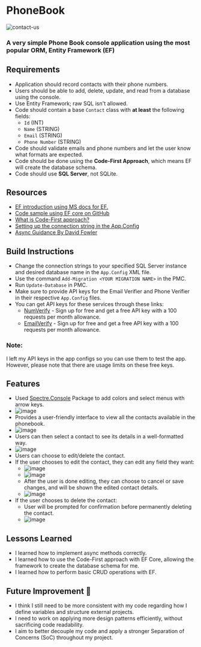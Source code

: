 # PhoneBook
![contact-us](https://github.com/user-attachments/assets/adc5ea58-09c7-4eb5-a74c-077842bd57a5)

### A very simple Phone Book console application using the most popular ORM, Entity Framework (EF)

## Requirements
- Application should record contacts with their phone numbers.
- Users should be able to add, delete, update, and read from a database using the console.
- Use Entity Framework; raw SQL isn't allowed.
- Code should contain a base `Contact` class with **at least** the following fields:
   - `Id` (INT)
   - `Name` (STRING)
   - `Email` (STRING)
   - `Phone Number` (STRING)
- Code should validate emails and phone numbers and let the user know what formats are expected.
- Code should be done using the **Code-First Approach**, which means EF will create the database schema.
- Code should use **SQL Server**, not SQLite.

## Resources
- [EF introduction using MS docs for EF.](https://learn.microsoft.com/en-us/ef/core/get-started/overview/first-app?tabs=netcore-cli)
- [Code sample using EF core on GitHub](https://github.com/entityframeworktutorial/EF6-Code-First-Demo)
- [What is Code-First approach?](https://www.entityframeworktutorial.net/code-first/what-is-code-first.aspx)
- [Setting up the connection string in the App.Config](https://learn.microsoft.com/en-us/ef/core/miscellaneous/connection-strings?tabs=vs)
- [Async Guidance By David Fowler](https://github.com/davidfowl/AspNetCoreDiagnosticScenarios/blob/master/AsyncGuidance.md)

## Build Instructions
- Change the connection strings to your specified SQL Server instance and desired database name in the `App.Config` XML file.
- Use the command `Add-Migration <YOUR MIGRATION NAME>` in the PMC.
- Run `Update-Database` in PMC.
- Make sure to provide API keys for the Email Verifier and Phone Verifier in their respective `App.Config` files.
- You can get API keys for these services through these links:
   - [NumVerify](https://numverify.com/) - Sign up for free and get a free API key with a 100 requests per month allowance.
   - [EmailVerify](https://mailboxlayer.com/) - Sign up for free and get a free API key with a 100 requests per month allowance.

### Note: 
I left my API keys in the app configs so you can use them to test the app. However, please note that there are usage limits on these free keys.

## Features
- Used [Spectre.Console](https://spectreconsole.net/) Package to add colors and select menus with arrow keys.
- ![image](https://github.com/user-attachments/assets/2f976e3e-fd61-4463-97a6-a3b809752142)
- Provides a user-friendly interface to view all the contacts available in the phonebook.
- ![image](https://github.com/user-attachments/assets/215af96d-5061-47ea-9d5c-ed9f7dda6e9e)
- Users can then select a contact to see its details in a well-formatted way.
- ![image](https://github.com/user-attachments/assets/65c12480-166d-405e-b3f3-3d142da2acc3)
- Users can choose to edit/delete the contact.
- If the user chooses to edit the contact, they can edit any field they want:
  - ![image](https://github.com/user-attachments/assets/304353dd-c8ab-4562-8695-f44d004a1c03)
  - ![image](https://github.com/user-attachments/assets/8d7a9205-ba40-4f5c-947c-ffab9b4d69dd)
  - After the user is done editing, they can choose to cancel or save changes, and will be shown the edited contact details.
  - ![image](https://github.com/user-attachments/assets/c45f0e7f-2fdf-4e13-be81-2096bbe15ce5)
- If the user chooses to delete the contact:
   - User will be prompted for confirmation before permanently deleting the contact.
   - ![image](https://github.com/user-attachments/assets/b53dc505-62c1-4264-a41c-71609f2ca35f)

## Lessons Learned
- I learned how to implement async methods correctly.
- I learned how to use the Code-First approach with EF Core, allowing the framework to create the database schema for me.
- I learned how to perform basic CRUD operations with EF.

## Future Improvement 🚀
- I think I still need to be more consistent with my code regarding how I define variables and structure external projects.
- I need to work on applying more design patterns efficiently, without sacrificing code readability.
- I aim to better decouple my code and apply a stronger Separation of Concerns (SoC) throughout my project.
